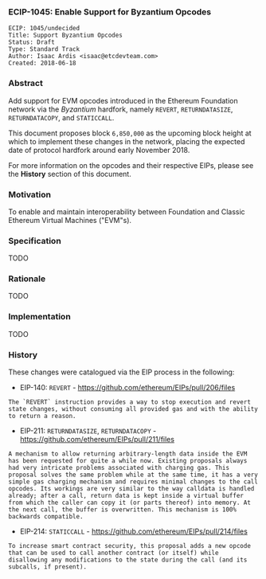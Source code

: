 ### ECIP-1045: Enable Support for Byzantium Opcodes

    ECIP: 1045/undecided
    Title: Support Byzantium Opcodes
    Status: Draft
    Type: Standard Track
    Author: Isaac Ardis <isaac@etcdevteam.com>
    Created: 2018-06-18

### Abstract

Add support for EVM opcodes introduced in the Ethereum Foundation network via the _Byzantium_ hardfork, namely `REVERT`, `RETURNDATASIZE`, `RETURNDATACOPY`, and `STATICCALL`.

This document proposes block `6,850,000` as the upcoming block height at which to implement these changes in the network, placing the expected date of protocol hardfork around early November 2018.

For more information on the opcodes and their respective EIPs, please see the __History__ section of this document.

### Motivation

To enable and maintain interoperability between Foundation and Classic Ethereum Virtual Machines ("EVM"s).

### Specification

TODO

### Rationale

TODO

### Implementation

TODO

### History

These changes were catalogued via the EIP process in the following:
- EIP-140: `REVERT` - https://github.com/ethereum/EIPs/pull/206/files

```
The `REVERT` instruction provides a way to stop execution and revert state changes, without consuming all provided gas and with the ability to return a reason.
```

- EIP-211: `RETURNDATASIZE`, `RETURNDATACOPY` - https://github.com/ethereum/EIPs/pull/211/files

```
A mechanism to allow returning arbitrary-length data inside the EVM has been requested for quite a while now. Existing proposals always had very intricate problems associated with charging gas. This proposal solves the same problem while at the same time, it has a very simple gas charging mechanism and requires minimal changes to the call opcodes. Its workings are very similar to the way calldata is handled already; after a call, return data is kept inside a virtual buffer from which the caller can copy it (or parts thereof) into memory. At the next call, the buffer is overwritten. This mechanism is 100% backwards compatible.
```

- EIP-214: `STATICCALL` - https://github.com/ethereum/EIPs/pull/214/files

```
To increase smart contract security, this proposal adds a new opcode that can be used to call another contract (or itself) while disallowing any modifications to the state during the call (and its subcalls, if present).
```


